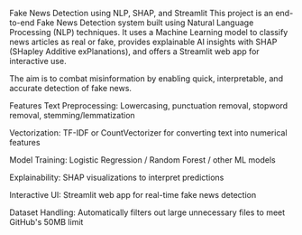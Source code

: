Fake News Detection using NLP, SHAP, and Streamlit
This project is an end-to-end Fake News Detection system built using Natural Language Processing (NLP) techniques.
It uses a Machine Learning model to classify news articles as real or fake, provides explainable AI insights with SHAP (SHapley Additive exPlanations), and offers a Streamlit web app for interactive use.

The aim is to combat misinformation by enabling quick, interpretable, and accurate detection of fake news.

Features
Text Preprocessing: Lowercasing, punctuation removal, stopword removal, stemming/lemmatization

Vectorization: TF-IDF or CountVectorizer for converting text into numerical features

Model Training: Logistic Regression / Random Forest / other ML models

Explainability: SHAP visualizations to interpret predictions

Interactive UI: Streamlit web app for real-time fake news detection

Dataset Handling: Automatically filters out large unnecessary files to meet GitHub's 50MB limit
